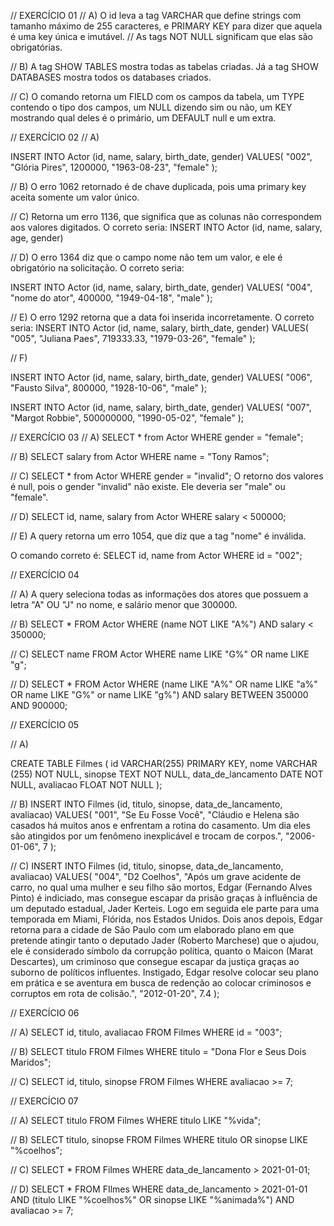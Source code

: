 // EXERCÍCIO 01
// A) O id leva a tag VARCHAR que define strings com tamanho máximo de 255 caracteres, e PRIMARY KEY para dizer que aquela é uma key única e imutável.
// As tags NOT NULL significam que elas são obrigatórias.


// B) A tag SHOW TABLES mostra todas as tabelas criadas. Já a tag SHOW DATABASES mostra todos os databases criados.

// C) O comando retorna um FIELD com os campos da tabela, um TYPE contendo o tipo dos campos, um NULL dizendo sim ou não, um KEY mostrando qual deles é o primário, um DEFAULT null e um extra.

// EXERCÍCIO 02
// A) 

INSERT INTO Actor (id, name, salary, birth_date, gender)
VALUES(
  "002", 
  "Glória Pires",
  1200000,
  "1963-08-23", 
  "female"
);

// B) O erro 1062 retornado é de chave duplicada, pois uma primary key aceita somente um valor único.

// C) Retorna um erro 1136, que significa que as colunas não correspondem aos valores digitados.
O correto seria: INSERT INTO Actor (id, name, salary, age, gender)

// D) O erro 1364 diz que o campo nome não tem um valor, e ele é obrigatório na solicitação.
O correto seria: 

INSERT INTO Actor (id, name, salary, birth_date, gender)
VALUES(
  "004",
  "nome do ator",
  400000,
  "1949-04-18", 
  "male"
);

// E) O erro 1292 retorna que a data foi inserida incorretamente.
O correto seria:
INSERT INTO Actor (id, name, salary, birth_date, gender)
VALUES(
  "005", 
  "Juliana Paes",
  719333.33,
  "1979-03-26", 
  "female"
);

// F)

INSERT INTO Actor (id, name, salary, birth_date, gender)
VALUES(
  "006", 
  "Fausto Silva",
  800000,
  "1928-10-06", 
  "male"
);

INSERT INTO Actor (id, name, salary, birth_date, gender)
VALUES(
  "007", 
  "Margot Robbie",
  500000000,
  "1990-05-02", 
  "female"
);

// EXERCÍCIO 03
// A) SELECT * from Actor WHERE gender = "female";

// B) SELECT salary from Actor WHERE name = "Tony Ramos";

// C) SELECT * from Actor WHERE gender = "invalid";
O retorno dos valores é null, pois o gender "invalid" não existe. Ele deveria ser "male" ou "female".

// D) SELECT id, name, salary from Actor WHERE salary < 500000;

// E) A query retorna um erro 1054, que diz que a tag "nome" é inválida.

O comando correto é: SELECT id, name from Actor WHERE id = "002";

// EXERCÍCIO 04

// A) A query seleciona todas as informações dos atores que possuem a letra "A" OU "J" no nome, e salário menor que 300000.

// B) SELECT * FROM Actor WHERE (name NOT LIKE "A%") AND salary < 350000;

// C) SELECT name FROM Actor WHERE name LIKE "G%" OR name LIKE "g";

// D) 
SELECT * FROM Actor
WHERE (name LIKE "A%" OR name LIKE "a%" OR name LIKE "G%" or name LIKE "g%") 
AND salary BETWEEN 350000 AND 900000;

// EXERCÍCIO 05

// A) 

CREATE TABLE Filmes (
    id VARCHAR(255) PRIMARY KEY,
    nome VARCHAR (255) NOT NULL,
    sinopse TEXT NOT NULL,
    data_de_lancamento DATE NOT NULL,
	avaliacao FLOAT NOT NULL
);

// B) 
INSERT INTO Filmes (id, titulo, sinopse, data_de_lancamento, avaliacao)
VALUES(
  "001", 
  "Se Eu Fosse Você",
  "Cláudio e Helena são casados há muitos anos e enfrentam a rotina do casamento. Um dia eles são atingidos por um fenômeno inexplicável e trocam de corpos.",
  "2006-01-06", 
  7
);

// C) 
INSERT INTO Filmes (id, titulo, sinopse, data_de_lancamento, avaliacao)
VALUES(
  "004", 
  "D2 Coelhos",
  "Após um grave acidente de carro, no qual uma mulher e seu filho são mortos, Edgar (Fernando Alves Pinto) é indiciado, mas consegue escapar da prisão graças à influência de um deputado estadual, Jader Kerteis. Logo em seguida ele parte para uma temporada em Miami, Flórida, nos Estados Unidos. Dois anos depois, Edgar retorna para a cidade de São Paulo com um elaborado plano em que pretende atingir tanto o deputado Jader (Roberto Marchese) que o ajudou, ele é considerado símbolo da corrupção política, quanto o Maicon (Marat Descartes), um criminoso que consegue escapar da justiça graças ao suborno de políticos influentes. Instigado, Edgar resolve colocar seu plano em prática e se aventura em busca de redenção ao colocar criminosos e corruptos em rota de colisão.",
  "2012-01-20", 
  7.4
);


// EXERCÍCIO 06

// A) SELECT id, titulo, avaliacao FROM Filmes WHERE id = "003";

// B) SELECT titulo FROM Filmes WHERE titulo = "Dona Flor e Seus Dois Maridos";

// C) SELECT id, titulo, sinopse FROM Filmes WHERE avaliacao >= 7;


// EXERCÍCIO 07

// A) SELECT titulo FROM Filmes WHERE titulo LIKE "%vida";

// B) SELECT titulo, sinopse FROM Filmes WHERE titulo OR sinopse LIKE "%coelhos";

// C) SELECT * FROM Filmes WHERE data_de_lancamento > 2021-01-01;

// D) 
SELECT * FROM FIlmes WHERE data_de_lancamento > 2021-01-01
AND (titulo LIKE "%coelhos%" OR sinopse LIKE "%animada%")
AND avaliacao >= 7;


